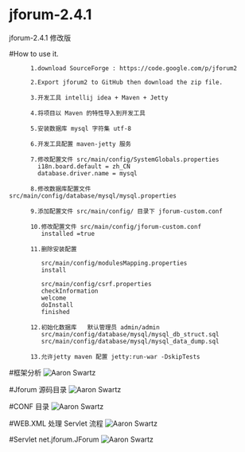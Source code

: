 # jforum-2.4.1
jforum-2.4.1 修改版

#How to use it.

          1.download SourceForge : https://code.google.com/p/jforum2   
          
          2.Export jforum2 to GitHub then download the zip file.    
          
          3.开发工具 intellij idea + Maven + Jetty    
          
          4.将项目以 Maven 的特性导入到开发工具   
          
          5.安装数据库 mysql 字符集 utf-8  
          
          6.开发工具配置 maven-jetty 服务
          
          7.修改配置文件 src/main/config/SystemGlobals.properties   
            i18n.board.default = zh_CN  
            database.driver.name = mysql  
            
          8.修改数据库配置文件 src/main/config/database/mysql/mysql.properties  
          
          9.添加配置文件 src/main/config/ 目录下 jforum-custom.conf  
          
          10.修改配置文件 src/main/config/jforum-custom.conf  
             installed =true  
             
          11.删除安装配置
             
             src/main/config/modulesMapping.properties
             install  
             
             src/main/config/csrf.properties
             checkInformation
             welcome
             doInstall
             finished  
          
          12.初始化数据库   默认管理员 admin/admin
             src/main/config/database/mysql/mysql_db_struct.sql   
             src/main/config/database/mysql/mysql_data_dump.sql   
             
          13.允许jetty maven 配置 jetty:run-war -DskipTests

 
#框架分析
![Aaron Swartz](https://github.com/ittarvin/image/blob/master/image/jfroum.png?raw=true) 

#Jforum 源码目录
![Aaron Swartz](https://github.com/ittarvin/image/blob/master/image/jforum-construction.png?raw=true)

#CONF 目录
![Aaron Swartz](https://github.com/ittarvin/image/blob/master/image/jforum-conf-construction.png?raw=true)

#WEB.XML 处理 Servlet 流程
![Aaron Swartz](https://github.com/ittarvin/image/blob/master/image/jforum_web_xml.png?raw=true)

#Servlet net.jforum.JForum
![Aaron Swartz](https://github.com/ittarvin/image/blob/master/image/Jforum-servlet.png?raw=true)
